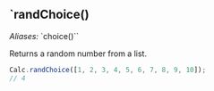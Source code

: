 ## `randChoice()

*Aliases:* `choice()``

Returns a random number from a list.

```javascript
Calc.randChoice([1, 2, 3, 4, 5, 6, 7, 8, 9, 10]);
// 4
```
